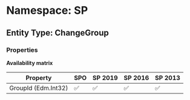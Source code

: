# Namespace: SP

## Entity Type: ChangeGroup

### Properties

**Availability matrix**

Property | SPO | SP 2019 | SP 2016 | SP 2013
----------|-----|---------|---------|--------
GroupId (Edm.Int32) | ✅ | ✅ | ✅ | ✅

